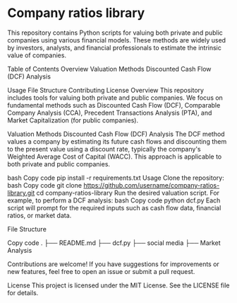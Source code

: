 # Company ratios library
 
This repository contains Python scripts for valuing both private and public companies using various financial models. These methods are widely used by investors, analysts, and financial professionals to estimate the intrinsic value of companies.

Table of Contents
Overview
Valuation Methods
Discounted Cash Flow (DCF) Analysis

Usage
File Structure
Contributing
License
Overview
This repository includes tools for valuing both private and public companies. We focus on fundamental methods such as Discounted Cash Flow (DCF), Comparable Company Analysis (CCA), Precedent Transactions Analysis (PTA), and Market Capitalization (for public companies).

Valuation Methods
Discounted Cash Flow (DCF) Analysis
The DCF method values a company by estimating its future cash flows and discounting them to the present value using a discount rate, typically the company's Weighted Average Cost of Capital (WACC). This approach is applicable to both private and public companies.

bash
Copy code
pip install -r requirements.txt
Usage
Clone the repository:
bash
Copy code
git clone https://github.com/username/company-ratios-library.git
cd company-ratios-library
Run the desired valuation script. For example, to perform a DCF analysis:
bash
Copy code
python dcf.py
Each script will prompt for the required inputs such as cash flow data, financial ratios, or market data.

File Structure

Copy code
.
├── README.md
├── dcf.py
├── social media
├── Market Analysis


Contributions are welcome! If you have suggestions for improvements or new features, feel free to open an issue or submit a pull request.

License
This project is licensed under the MIT License. See the LICENSE file for details.
